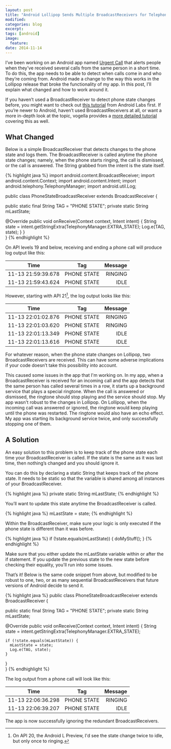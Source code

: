 ```yaml
---
layout: post
title: "Android Lollipop Sends Multiple BroadcastReceivers for Telephone State Changes"
modified:
categories: blog
excerpt:
tags: [android]
image:
  feature:
date: 2014-11-14
---
```


I’ve been working on an Android app named [Urgent Call][urgentcall] that alerts people when they’ve received several calls from the same person in a short time. To do this, the app needs to be able to detect when calls come in and who they’re coming from. Android made a change to the way this works in the Lollipop release that broke the functionality of my app. In this post, I’ll explain what changed and how to work around it.

If you haven’t used a BroadcastReceiver to detect phone state changes before, you might want to check out [this tutorial][android-labs] from Android Labs first. If you’re newer to Android, haven’t used BroadcastReceivers at all, or want a more in-depth look at the topic, vogella provides a [more detailed tutorial][vogella] covering this as well.

## What Changed

Below is a simple BroadcastReceiver that detects changes to the phone state and logs them. The BroadcastReceiver is called anytime the phone state changes; namely, when the phone starts ringing, the call is dismissed, or the call is answered. The String grabbed from the intent is the state itself.

{% highlight java %}
import android.content.BroadcastReceiver;
import android.content.Context;
import android.content.Intent;
import android.telephony.TelephonyManager;
import android.util.Log;

public class PhoneStateBroadcastReceiver extends BroadcastReceiver {

  public static final String TAG = "PHONE STATE";
  private static String mLastState;
  
  @Override
  public void onReceive(Context context, Intent intent) {
    String state = intent.getStringExtra(TelephonyManager.EXTRA_STATE);
    Log.e(TAG, state);
    }
  }  
}
{% endhighlight %}

On API levels 19 and below, receiving and ending a phone call will produce log output like this:

|Time                 |Tag          |Message  |
|:-------------------:|:-----------:|--------:|
|11-13 21:59:39.678   |PHONE STATE  |RINGING  |
|11-13 21:59:43.624   |PHONE STATE  |IDLE     |


However, starting with API 21[^1], the log output looks like this:

|Time                 |Tag          |Message  |
|:-------------------:|:-----------:|--------:|
|11-13 22:01:02.876   |PHONE STATE  |RINGING  |
|11-13 22:01:03.620   |PHONE STATE  |RINGING  |
|11-13 22:01:13.349   |PHONE STATE  |IDLE     |
|11-13 22:01:13.616   |PHONE STATE  |IDLE     |

For whatever reason, when the phone state changes on Lollipop, two BroadcastReceivers are received. This can have some adverse implications if your code doesn’t take this possibility into account.

This caused some issues in the app that I'm working on. In my app, when a BroadcastReceiver is received for an incoming call and the app detects that the same person has called several times in a row, it starts up a background service that plays a special ringtone. When the call is answered or dismissed, the ringtone should stop playing and the service should stop. My app wasn't robust to the changes in Lollipop. On Lollipop, when the incoming call was answered or ignored, the ringtone would keep playing until the phone was restarted. The ringtone would also have an echo effect. My app was starting its background service twice, and only successfully stopping one of them.

## A Solution

An easy solution to this problem is to keep track of the phone state each time your BroadcastReceiver is called. If the state is the same as it was last time, then nothing’s changed and you should ignore it.

You can do this by declaring a static String that keeps track of the phone state. It needs to be static so that the variable is shared among all instances of your BroadcastReceiver.

{% highlight java %}
private static String mLastState;
{% endhighlight %}

You’ll want to update this state anytime the BroadcastReceiver is called.

{% highlight java %}
mLastState = state;
{% endhighlight %}

Within the BroadcastReceiver, make sure your logic is only executed if the phone state is different than it was before.

{% highlight java %}
if (!state.equals(mLastState)) {
  doMyStuff(); 
}
{% endhighlight %}

Make sure that you either update the mLastState variable within or after the if statement. If you update the previous state to the new state before checking their equality, you'll run into some issues.

That’s it! Below is the same code snippet from above, but modified to be robust to one, two, or as many sequential BroadcastReceivers that future versions of Android decide to send it.

{% highlight java %}
public class PhoneStateBroadcastReceiver extends BroadcastReceiver {

  public static final String TAG = "PHONE STATE";
  private static String mLastState;
  
  @Override
  public void onReceive(Context context, Intent intent) {
    String state = intent.getStringExtra(TelephonyManager.EXTRA_STATE); 

    if (!state.equals(mLastState)) {
      mLastState = state;
      Log.e(TAG, state);  
    }
  }  
}
{% endhighlight %}

The log output from a phone call will look like this:

|Time                 |Tag          |Message  |
|:-------------------:|:-----------:|--------:|
|11-13 22:06:36.298   |PHONE STATE  |RINGING  |
|11-13 22:06:39.207   |PHONE STATE  |IDLE     |

The app is now successfully ignoring the redundant BroadcastReceivers.

[^1]: On API 20, the Android L Preview, I'd see the state change twice to idle, but only once to ringing.

[urgentcall]:   http://play.google.com/store/apps/details?id=com.mmarvick.uc_lite
[android-labs]: http://androidlabs.org/short-experiments/broadcast-receivers/do-something-when-the-phone-rings/
[vogella]:      http://www.vogella.com/tutorials/AndroidBroadcastReceiver/article.html
